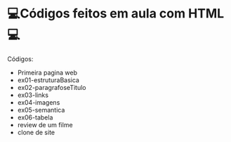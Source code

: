 # 💻Códigos feitos em aula com HTML💻

Códigos:

* Primeira pagina web
* ex01-estruturaBasica
* ex02-paragrafoseTitulo
* ex03-links
* ex04-imagens
* ex05-semantica
* ex06-tabela
* review de um filme
* clone de site
